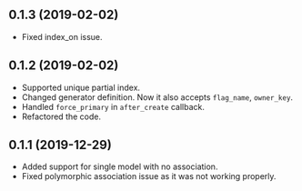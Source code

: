 ## 0.1.3 (2019-02-02)
- Fixed index_on issue.

## 0.1.2 (2019-02-02)
- Supported unique partial index.
- Changed generator definition. Now it also accepts `flag_name`, `owner_key`.
- Handled `force_primary` in `after_create` callback.
- Refactored the code.
## 0.1.1 (2019-12-29)

- Added support for single model with no association.
- Fixed polymorphic association issue as it was not working properly.
